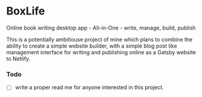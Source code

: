 # BoxLife

Online book writing desktop app - All-in-One - write, manage, build, publish

This is a potentially ambitiouse project of mine which plans to combine the ability to create a simple website builder, with a simple blog post like management interface for writing and publishing online as a Gatsby website to Netlify.

### Todo

- [ ] write a proper read me for anyone interested in this project.
